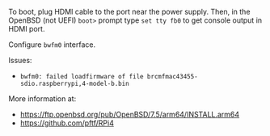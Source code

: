 To boot, plug HDMI cable to the port near the power supply.
Then, in the OpenBSD (not UEFI) `boot>` prompt type
`set tty fb0` to get console output in HDMI port.

Configure `bwfm0` interface.

Issues:

- `bwfm0: failed loadfirmware of file brcmfmac43455-sdio.raspberrypi,4-model-b.bin`

More information at:
- https://ftp.openbsd.org/pub/OpenBSD/7.5/arm64/INSTALL.arm64
- https://github.com/pftf/RPi4
